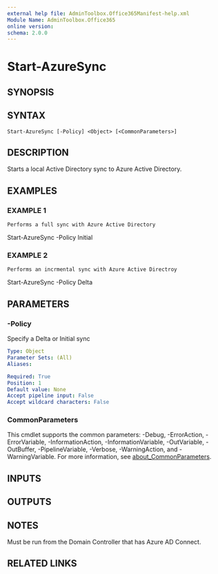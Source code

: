 ```yaml
---
external help file: AdminToolbox.Office365Manifest-help.xml
Module Name: AdminToolbox.Office365
online version:
schema: 2.0.0
---
```


# Start-AzureSync

## SYNOPSIS

## SYNTAX

```
Start-AzureSync [-Policy] <Object> [<CommonParameters>]
```

## DESCRIPTION
Starts a local Active Directory sync to Azure Active Directory.

## EXAMPLES

### EXAMPLE 1
```
Performs a full sync with Azure Active Directory
```

Start-AzureSync -Policy Initial

### EXAMPLE 2
```
Performs an incrmental sync with Azure Active Directroy
```

Start-AzureSync -Policy Delta

## PARAMETERS

### -Policy
Specify a Delta or Initial sync

```yaml
Type: Object
Parameter Sets: (All)
Aliases:

Required: True
Position: 1
Default value: None
Accept pipeline input: False
Accept wildcard characters: False
```

### CommonParameters
This cmdlet supports the common parameters: -Debug, -ErrorAction, -ErrorVariable, -InformationAction, -InformationVariable, -OutVariable, -OutBuffer, -PipelineVariable, -Verbose, -WarningAction, and -WarningVariable. For more information, see [about_CommonParameters](http://go.microsoft.com/fwlink/?LinkID=113216).

## INPUTS

## OUTPUTS

## NOTES
Must be run from the Domain Controller that has Azure AD Connect.

## RELATED LINKS
